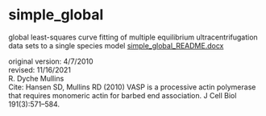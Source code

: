 # simple_global
global least-squares curve fitting of multiple equilibrium ultracentrifugation data sets to a single species model
[simple_global_README.docx](https://github.com/mullinslabUCSF/simple_global/files/7613998/simple_global_README.docx)
  
original version: 4/7/2010  
revised: 11/16/2021  
R. Dyche Mullins  
Cite: Hansen SD, Mullins RD (2010) VASP is a processive actin polymerase that requires monomeric actin for barbed end association. J Cell Biol 191(3):571–584.
